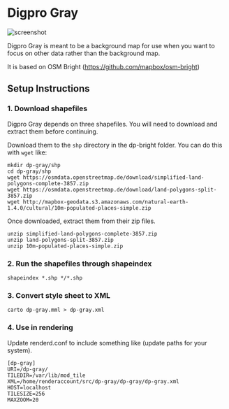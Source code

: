 Digpro Gray
==========

![screenshot](https://raw.github.com/digpro-group/dp-gray/master/preview.png)

Digpro Gray is meant to be a background map for use when you want to focus on other data rather than the background map.

It is based on OSM Bright (https://github.com/mapbox/osm-bright)

Setup Instructions
------------------

### 1. Download shapefiles

Digpro Gray depends on three shapefiles. You will need to download and extract them before continuing. 

Download them to the `shp` directory in the dp-bright folder. You can do this with `wget` like:

    mkdir dp-gray/shp
    cd dp-gray/shp
    wget https://osmdata.openstreetmap.de/download/simplified-land-polygons-complete-3857.zip
    wget https://osmdata.openstreetmap.de/download/land-polygons-split-3857.zip
    wget http://mapbox-geodata.s3.amazonaws.com/natural-earth-1.4.0/cultural/10m-populated-places-simple.zip

Once downloaded, extract them from their zip files.

    unzip simplified-land-polygons-complete-3857.zip
    unzip land-polygons-split-3857.zip 
    unzip 10m-populated-places-simple.zip

### 2. Run the shapefiles through shapeindex

    shapeindex *.shp */*.shp

### 3. Convert style sheet to XML

    carto dp-gray.mml > dp-gray.xml

### 4. Use in rendering

Update renderd.conf to include something like (update paths for your system).

    [dp-gray]
    URI=/dp-gray/
    TILEDIR=/var/lib/mod_tile
    XML=/home/renderaccount/src/dp-gray/dp-gray/dp-gray.xml
    HOST=localhost
    TILESIZE=256
    MAXZOOM=20

